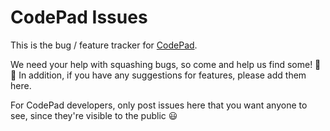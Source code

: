 # CodePad Issues
This is the bug / feature tracker for [CodePad](https://codepad.app).

We need your help with squashing bugs, so come and help us find some! 🐛🐜 In addition, if you have any suggestions for features, please add them here.

For CodePad developers, only post issues here that you want anyone to see, since they're visible to the public 😃
